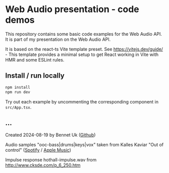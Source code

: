 # Web Audio presentation - code demos

This repository contains some basic code examples for the Web Audio API. It is part of my presentation on the Web Audio API.

It is based on the react-ts Vite template preset. See https://vitejs.dev/guide/ - This template provides a minimal setup to get React working in Vite with HMR and some ESLint rules.

## Install / run locally

```bash
npm install
npm run dev
```

Try out each example by uncommenting the corresponding component in `src/App.tsx`.

## ...

Created 2024-08-19 by Bennet Uk ([Github](https://github.com/bennett0))

Audio samples "ooc-bass|drums|keys|vox" taken from Kalles Kaviar "Out of control" ([Spotify](https://open.spotify.com/track/4rs9rEuE61Bi114fw1B8rN) / [Apple Music](https://music.apple.com/ch/album/out-of-control/1502127692?i=1502127788))

Impulse response hothall-impulse.wav from http://www.cksde.com/p_6_250.htm